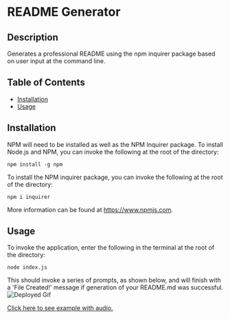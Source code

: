 # README Generator

## Description
Generates a professional README using the npm inquirer package based on user input at the command line.

## Table of Contents
* [Installation](#installation)
* [Usage](#usage)


## Installation
NPM will need to be installed as well as the NPM Inquirer package. 
To install Node.js and NPM, you can invoke the following at the root of the directory:

    npm install -g npm

To install the NPM inquirer package, you can invoke the following at the root of the directory: 

    npm i inquirer 

More information can be found at https://www.npmjs.com.

## Usage
To invoke the application, enter the following in the terminal at the root of the directory: 

    node index.js

This should invoke a series of prompts, as shown below, and will finish with a 'File Created!' message if generation of your README.md was successful. 
![Deployed Gif](./assets/images/deployed.gif)

[Click here to see example with audio.](https://drive.google.com/file/d/1qFTUC8lsScX5UmmCfne7wHgjqDNWQp-m/view)




